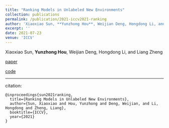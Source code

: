 ```yaml
---
title: "Ranking Models in Unlabeled New Environments"
collection: publications
permalink: /publication/2021-iccv2021-ranking
author: 'Xiaoxiao Sun, **Yunzhong Hou**, Weijian Deng, Hongdong Li, and Liang Zheng'
excerpt: ''
date: 2021-07-23
venue: 'ICCV'
---
```

Xiaoxiao Sun, **Yunzhong Hou**, Weijian Deng, Hongdong Li, and Liang Zheng


[paper](https://openaccess.thecvf.com/content/ICCV2021/papers/Sun_Ranking_Models_in_Unlabeled_New_Environments_ICCV_2021_paper.pdf)

[code](https://github.com/sxzrt/Proxy-Set)

---
citation:
```
@inproceedings{sun2021ranking,
  title={Ranking Models in Unlabeled New Environments},
  author={Sun, Xiaoxiao and Hou, Yunzhong and Deng, Weijian, and Li, Hongdong and Zheng, Liang},
  booktitle={ICCV},
  year={2021}
}
```